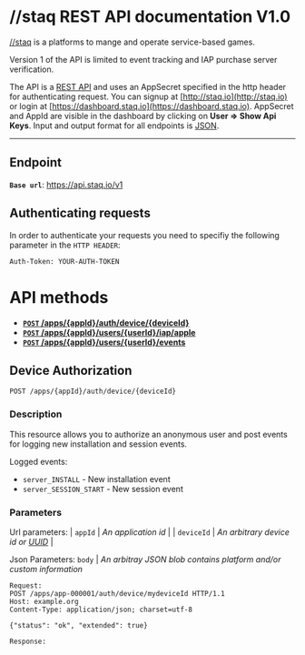 # //staq REST API documentation V1.0

[//staq](http://staq.io) is a platforms to mange and operate service-based games.

Version 1 of the API is limited to event tracking and IAP purchase server verification.

The API is a [REST API](http://en.wikipedia.org/wiki/Representational_State_Transfer "RESTful")
and uses an AppSecret specified in the http header for authenticating request.
You can signup at [http://staq.io](http://staq.io) or login at [https://dashboard.staq.io](https://dashboard.staq.io).
AppSecret and AppId are visible in the dashboard by clicking on **User => Show Api Keys**.
Input and output format for all endpoints is [JSON](http://json.org/ "JSON").

***

## Endpoint

**<code>Base url</code>**: https://api.staq.io/v1

## Authenticating requests

In order to authenticate your requests you need to specifiy the following parameter in the <code>HTTP HEADER</code>:

```
Auth-Token: YOUR-AUTH-TOKEN
```

# API methods

- **[<code>POST</code> /apps/{appId}/auth/device/{deviceId}](#device-authorization)**
- **[<code>POST</code> /apps/{appId}/users/{userId}/iap/apple](#iap-apple-post)**
- **[<code>POST</code> /apps/{appId}/users/{userId}/events](#events-post)**

## <a id="auth-post"></a>Device Authorization

<code>POST /apps/{appId}/auth/device/{deviceId}</code>

### Description

This resource allows you to authorize an anonymous user and post events for logging new installation and session events.

Logged events:

- <code>server_INSTALL</code> - New installation event
- <code>server_SESSION_START</code> - New session event

### Parameters

Url parameters:
| `appId` | *An application id* |
| `deviceId` | *An arbitrary device id or [UUID](http://en.wikipedia.org/wiki/Universally_unique_identifier)* |

Json Parameters:
<code>body</code> | *An arbitray JSON blob contains platform and/or custom information* 


```http
Request:
POST /apps/app-000001/auth/device/mydeviceId HTTP/1.1
Host: example.org
Content-Type: application/json; charset=utf-8

{"status": "ok", "extended": true}

Response:
```

